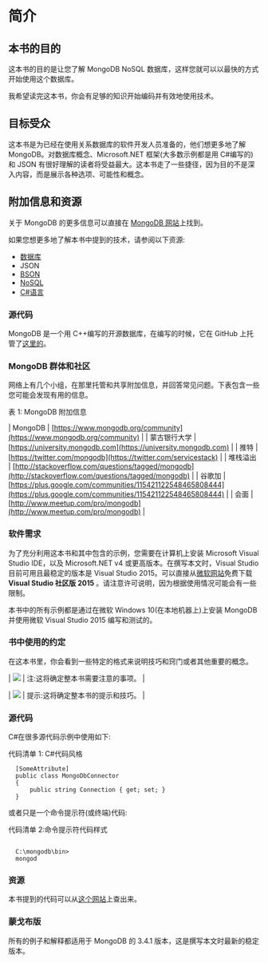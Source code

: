 # 简介

## 本书的目的

这本书的目的是让您了解 MongoDB NoSQL 数据库，这样您就可以以最快的方式开始使用这个数据库。

我希望读完这本书，你会有足够的知识开始编码并有效地使用技术。

## 目标受众

这本书是为已经在使用关系数据库的软件开发人员准备的，他们想更多地了解 MongoDB。对数据库概念、Microsoft.NET 框架(大多数示例都是用 C#编写的)和 JSON 有很好理解的读者将受益最大。这本书走了一些捷径，因为目的不是深入内容，而是展示各种选项、可能性和概念。

## 附加信息和资源

关于 MongoDB 的更多信息可以直接在 [MongoDB 网站](http://www.mongodb.com/)上找到。

如果您想更多地了解本书中提到的技术，请参阅以下资源:

*   [数据库](https://en.wikipedia.org/wiki/Database)
*   JSON
*   [BSON](http://bsonspec.org/)
*   [NoSQL](https://en.wikipedia.org/wiki/NoSQL)
*   [C#语言](https://en.wikipedia.org/wiki/C_Sharp_(programming_language))

### 源代码

MongoDB 是一个用 C++编写的开源数据库，在编写的时候，它在 GitHub 上托管了[这里的](https://github.com/mongodb/mongo)。

### MongoDB 群体和社区

网络上有几个小组，在那里托管和共享附加信息，并回答常见问题。下表包含一些您可能会发现有用的信息。

表 1: MongoDB 附加信息

| MongoDB | [https://www.mongodb.org/community](https://www.mongodb.org/community) |
| 蒙古银行大学 | [https://university.mongodb.com](https://university.mongodb.com) |
| 推特 | [https://twitter.com/mongodb](https://twitter.com/servicestack) |
| 堆栈溢出 | [http://stackoverflow.com/questions/tagged/mongodb](http://stackoverflow.com/questions/tagged/mongodb) |
| 谷歌加 | [https://plus.google.com/communities/115421122548465808444](https://plus.google.com/communities/115421122548465808444) |
| 会面 | [http://www.meetup.com/pro/mongodb](http://www.meetup.com/pro/mongodb) |

### 软件需求

为了充分利用这本书和其中包含的示例，您需要在计算机上安装 Microsoft Visual Studio IDE，以及 Microsoft.NET v4 或更高版本。在撰写本文时，Visual Studio 目前可用且最稳定的版本是 Visual Studio 2015。可以直接从[微软网站](https://www.visualstudio.com/downloads)免费下载 **Visual Studio 社区版 2015** 。请注意许可说明，因为根据使用情况可能会有一些限制。

本书中的所有示例都是通过在微软 Windows 10(在本地机器上)上安装 MongoDB 并使用微软 Visual Studio 2015 编写和测试的。

### 书中使用的约定

在这本书里，你会看到一些特定的格式来说明技巧和窍门或者其他重要的概念。

| ![](../Images/note.png) | 注:这将确定整本书需要注意的事项。 |

| ![](../Images/tip.png) | 提示:这将确定整本书的提示和技巧。 |

### 源代码

C#在很多源代码示例中使用如下:

代码清单 1: C#代码风格

```
  [SomeAttribute]
  public class MongoDbConnector
  {
      public string Connection { get; set; }
  }

```

或者只是一个命令提示符(或终端)代码:

代码清单 2:命令提示符代码样式

```

  C:\mongodb\bin>
  mongod

```

### 资源

本书提到的代码可以从[这个网站](https://bitbucket.org/syncfusiontech/mongodb3)上查出来。

### 蒙戈布版

所有的例子和解释都适用于 MongoDB 的 3.4.1 版本，这是撰写本文时最新的稳定版本。